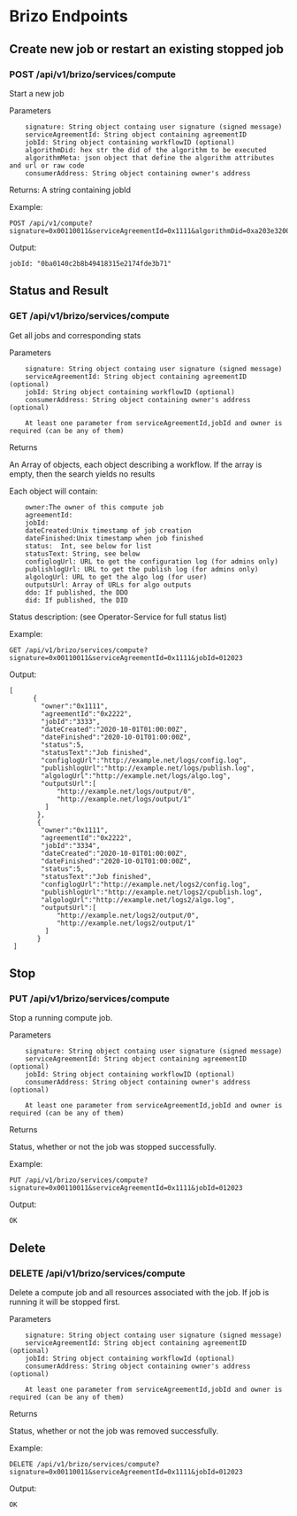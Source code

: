 # Brizo Endpoints

## Create new job or restart an existing stopped job

### POST /api/v1/brizo/services/compute


Start a new job

Parameters
```
    signature: String object containg user signature (signed message)
    serviceAgreementId: String object containing agreementID
    jobId: String object containing workflowID (optional)
    algorithmDid: hex str the did of the algorithm to be executed
    algorithmMeta: json object that define the algorithm attributes and url or raw code
    consumerAddress: String object containing owner's address
```

Returns:
A string containing jobId


Example:
```
POST /api/v1/compute?signature=0x00110011&serviceAgreementId=0x1111&algorithmDid=0xa203e320008999099000
```

Output:
```
jobId: "0ba0140c2b8b49418315e2174fde3b71"
```


## Status and Result
  
  
### GET /api/v1/brizo/services/compute
   
   
Get all jobs and corresponding stats

Parameters
```
    signature: String object containg user signature (signed message)
    serviceAgreementId: String object containing agreementID (optional)
    jobId: String object containing workflowID (optional)
    consumerAddress: String object containing owner's address (optional)

    At least one parameter from serviceAgreementId,jobId and owner is required (can be any of them)
```

Returns

An Array of objects, each object describing a workflow. If the array is empty, then the search yields no results

Each object will contain:
```
    owner:The owner of this compute job
    agreementId:
    jobId:
    dateCreated:Unix timestamp of job creation
    dateFinished:Unix timestamp when job finished
    status:  Int, see below for list
    statusText: String, see below
    configlogUrl: URL to get the configuration log (for admins only)
    publishlogUrl: URL to get the publish log (for admins only)
    algologUrl: URL to get the algo log (for user)
    outputsUrl: Array of URLs for algo outputs
    ddo: If published, the DDO
    did: If published, the DID
```

Status description: (see Operator-Service for full status list)



Example:
```
GET /api/v1/brizo/services/compute?signature=0x00110011&serviceAgreementId=0x1111&jobId=012023
```

Output:
```
[
      {
        "owner":"0x1111",
        "agreementId":"0x2222",
        "jobId":"3333",
        "dateCreated":"2020-10-01T01:00:00Z",
        "dateFinished":"2020-10-01T01:00:00Z",
        "status":5,
        "statusText":"Job finished",
        "configlogUrl":"http://example.net/logs/config.log",
        "publishlogUrl":"http://example.net/logs/publish.log",
        "algologUrl":"http://example.net/logs/algo.log",
        "outputsUrl":[
            "http://example.net/logs/output/0",
            "http://example.net/logs/output/1"
         ]
       },
       {
        "owner":"0x1111",
        "agreementId":"0x2222",
        "jobId":"3334",
        "dateCreated":"2020-10-01T01:00:00Z",
        "dateFinished":"2020-10-01T01:00:00Z",
        "status":5,
        "statusText":"Job finished",
        "configlogUrl":"http://example.net/logs2/config.log",
        "publishlogUrl":"http://example.net/logs2/cpublish.log",
        "algologUrl":"http://example.net/logs2/algo.log",
        "outputsUrl":[
            "http://example.net/logs2/output/0",
            "http://example.net/logs2/output/1"
         ]
       }
 ]
 ```
       
## Stop
  
  
### PUT /api/v1/brizo/services/compute

Stop a running compute job.

Parameters
```
    signature: String object containg user signature (signed message)
    serviceAgreementId: String object containing agreementID (optional)
    jobId: String object containing workflowID (optional)
    consumerAddress: String object containing owner's address (optional)

    At least one parameter from serviceAgreementId,jobId and owner is required (can be any of them)
```

Returns

Status, whether or not the job was stopped successfully.

Example:
```
PUT /api/v1/brizo/services/compute?signature=0x00110011&serviceAgreementId=0x1111&jobId=012023
```

Output:
```
OK
```

## Delete

### DELETE /api/v1/brizo/services/compute

Delete a compute job and all resources associated with the job. If job is running it will be stopped first.

Parameters
```
    signature: String object containg user signature (signed message)
    serviceAgreementId: String object containing agreementID (optional)
    jobId: String object containing workflowId (optional)
    consumerAddress: String object containing owner's address (optional)

    At least one parameter from serviceAgreementId,jobId and owner is required (can be any of them)
```

Returns

Status, whether or not the job was removed successfully.

Example:
```
DELETE /api/v1/brizo/services/compute?signature=0x00110011&serviceAgreementId=0x1111&jobId=012023
```

Output:
```
OK
```

